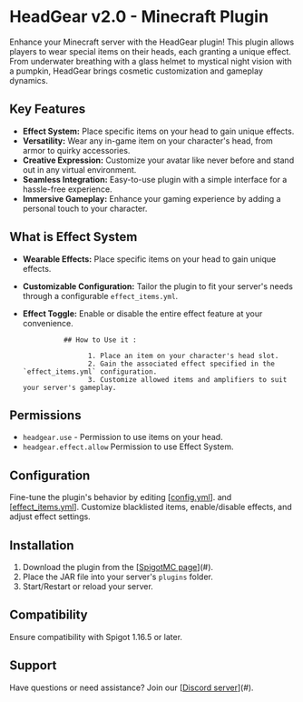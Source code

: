 # HeadGear v2.0 - Minecraft Plugin

Enhance your Minecraft server with the HeadGear plugin! This plugin allows players to wear special items on their heads, each granting a unique effect. From underwater breathing with a glass helmet to mystical night vision with a pumpkin, HeadGear brings cosmetic customization and gameplay dynamics.

## Key Features

- **Effect System:** Place specific items on your head to gain unique effects.
- **Versatility:** Wear any in-game item on your character's head, from armor to quirky accessories.
- **Creative Expression:** Customize your avatar like never before and stand out in any virtual environment.
- **Seamless Integration:** Easy-to-use plugin with a simple interface for a hassle-free experience.
- **Immersive Gameplay:** Enhance your gaming experience by adding a personal touch to your character.

## What is Effect System

- **Wearable Effects:** Place specific items on your head to gain unique effects.
- **Customizable Configuration:** Tailor the plugin to fit your server's needs through a configurable `effect_items.yml`.
- **Effect Toggle:** Enable or disable the entire effect feature at your convenience.

                ## How to Use it :

                      1. Place an item on your character's head slot.
                      2. Gain the associated effect specified in the `effect_items.yml` configuration.
                      3. Customize allowed items and amplifiers to suit your server's gameplay.

## Permissions

- `headgear.use` - Permission to use items on your head.
- `headgear.effect.allow` Permission to use Effect System.
## Configuration

Fine-tune the plugin's behavior by editing [[config.yml](https://github.com/XpiderMon/HeadGear/blob/9f014df214a58253e4a10844a762af9a49f97e3d/HeadGear/target/classes/config.yml)]. and [[effect_items.yml](https://github.com/XpiderMon/HeadGear/blob/9f014df214a58253e4a10844a762af9a49f97e3d/HeadGear/target/classes/items.yml)]. Customize blacklisted items, enable/disable effects, and adjust effect settings.

## Installation

1. Download the plugin from the [[SpigotMC page](https://www.spigotmc.org/resources/headgear.114060/)](#).
2. Place the JAR file into your server's `plugins` folder.
3. Start/Restart or reload your server.

## Compatibility

Ensure compatibility with Spigot 1.16.5 or later.

## Support

Have questions or need assistance? Join our [[Discord server](https://discord.gg/czUy2sjNVV)](#).



